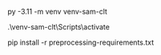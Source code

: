 py -3.11 -m venv venv-sam-clt

.\venv-sam-clt\Scripts\activate

pip install -r preprocessing-requirements.txt